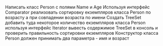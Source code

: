 Написать класс Person с полями Name и Age
Используя интерфейс Comparator реализовать сортировку екземпляров класса Person по возрасту а при совпадении возраста по имени
Создать TreeSet добавить туда некоторое количество екземпляров класса Person
используя интерфейс Iterator вывесть содержимое TreeSet в консоль и проверить правильность сортировки екземпляров 
Конструктор класса Person должен принимать два параметра - имя и возраст